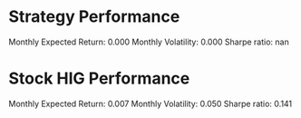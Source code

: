 # Strategy Performance
Monthly Expected Return: 0.000
Monthly Volatility: 0.000
Sharpe ratio: nan
# Stock HIG Performance
Monthly Expected Return: 0.007
Monthly Volatility: 0.050
Sharpe ratio: 0.141

